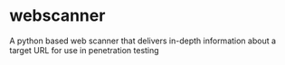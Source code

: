 # webscanner
A python based web scanner that delivers in-depth information about a target URL for use in penetration testing
